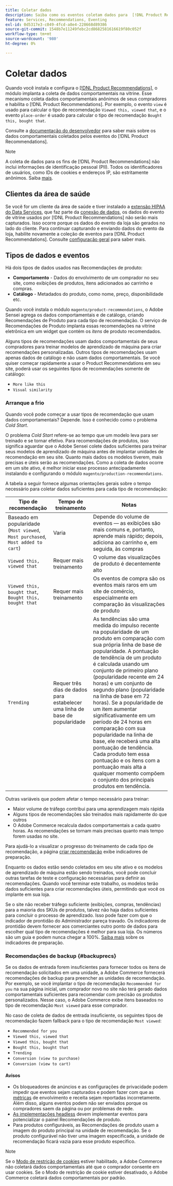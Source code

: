 ```yaml
---
title: Coletar dados
description: Saiba como os eventos coletam dados para  [!DNL Product Recommendations].
feature: Services, Recommendations, Eventing
exl-id: 0d5317e3-c049-4fcd-a8e4-228668d89386
source-git-commit: 1548b7e11249febc2cd8682581616619f80c052f
workflow-type: tm+mt
source-wordcount: '980'
ht-degree: 0%

---
```


# Coletar dados

Quando você instala e configura o [[!DNL Product Recommendations]](install-configure.md), o módulo implanta a coleta de dados comportamentais na vitrine. Esse mecanismo coleta dados comportamentais anônimos de seus compradores e habilita o [!DNL Product Recommendations]. Por exemplo, o evento `view` é usado para calcular o tipo de recomendação `Viewed this, viewed that`, e o evento `place-order` é usado para calcular o tipo de recomendação `Bought this, bought that`.

Consulte a [documentação do desenvolvedor](https://developer.adobe.com/commerce/services/shared-services/storefront-events/#product-recommendations) para saber mais sobre os dados comportamentais coletados pelos eventos do [!DNL Product Recommendations].

>[!NOTE]
>
>A coleta de dados para os fins de [!DNL Product Recommendations] não inclui informações de identificação pessoal (PII). Todos os identificadores de usuários, como IDs de cookies e endereços IP, são estritamente anônimos. Saiba [mais](https://www.adobe.com/privacy/experience-cloud.html).

## Clientes da área de saúde

Se você for um cliente da área de saúde e tiver instalado a [extensão HIPAA do Data Services](../data-connection/hipaa-readiness.md#installation), que faz parte da [conexão de dados](../data-connection/overview.md), os dados do evento de vitrine usados por [!DNL Product Recommendations] não serão mais capturados. Isso ocorre porque os dados do evento da loja são gerados no lado do cliente. Para continuar capturando e enviando dados do evento da loja, habilite novamente a coleção de eventos para [!DNL Product Recommendations]. Consulte [configuração geral](https://experienceleague.adobe.com/en/docs/commerce-admin/config/general/general.html#data-services) para saber mais.

## Tipos de dados e eventos

Há dois tipos de dados usados nas Recomendações de produto:

- **Comportamento** - Dados do envolvimento de um comprador no seu site, como exibições de produtos, itens adicionados ao carrinho e compras.
- **Catálogo** - Metadados do produto, como nome, preço, disponibilidade etc.

Quando você instala o módulo `magento/product-recommendations`, o Adobe Sensei agrega os dados comportamentais e de catálogo, criando Recomendações de Produto para cada tipo de recomendação. O serviço de Recomendações de Produto implanta essas recomendações na vitrine eletrônica em um widget que contém os _itens_ de produto recomendados.

Alguns tipos de recomendações usam dados comportamentais de seus compradores para treinar modelos de aprendizado de máquina para criar recomendações personalizadas. Outros tipos de recomendações usam apenas dados de catálogo e não usam dados comportamentais. Se você quiser começar rapidamente a usar o Product Recommendations em seu site, poderá usar os seguintes tipos de recomendações somente de catálogo:

- `More like this`
- `Visual similarity`

### Arranque a frio

Quando você pode começar a usar tipos de recomendação que usam dados comportamentais? Depende. Isso é conhecido como o problema _Cold Start_.

O problema _Cold Start_ refere-se ao tempo que um modelo leva para ser treinado e se tornar efetivo. Para recomendações de produtos, isso significa aguardar que o Adobe Sensei colete dados suficientes para treinar seus modelos de aprendizado de máquina antes de implantar unidades de recomendação em seu site. Quanto mais dados os modelos tiverem, mais precisas e úteis serão as recomendações. Como a coleta de dados ocorre em um site ativo, é melhor iniciar esse processo antecipadamente instalando e configurando o módulo `magento/production-recommendations`.

A tabela a seguir fornece algumas orientações gerais sobre o tempo necessário para coletar dados suficientes para cada tipo de recomendação:

| Tipo de recomendação | Tempo de treinamento | Notas |
|---|---|---|
| Baseado em popularidade (`Most viewed`, `Most purchased`, `Most added to cart`) | Varia | Depende do volume de eventos — as exibições são mais comuns e, portanto, aprende mais rápido; depois, adiciona ao carrinho e, em seguida, às compras |
| `Viewed this, viewed that` | Requer mais treinamento | O volume das visualizações de produto é decentemente alto |
| `Viewed this, bought that`, `Bought this, bought that` | Requer mais treinamento | Os eventos de compra são os eventos mais raros em um site de comércio, especialmente em comparação às visualizações de produto |
| `Trending` | Requer três dias de dados para estabelecer uma linha de base de popularidade | As tendências são uma medida do impulso recente na popularidade de um produto em comparação com sua própria linha de base de popularidade. A pontuação de tendência de um produto é calculada usando um conjunto de primeiro plano (popularidade recente em 24 horas) e um conjunto de segundo plano (popularidade na linha de base em 72 horas). Se a popularidade de um item aumentar significativamente em um período de 24 horas em comparação com sua popularidade na linha de base, ele receberá uma alta pontuação de tendência. Cada produto tem essa pontuação e os itens com a pontuação mais alta a qualquer momento compõem o conjunto dos principais produtos em tendência. |

Outras variáveis que podem afetar o tempo necessário para treinar:

- Maior volume de tráfego contribui para uma aprendizagem mais rápida
- Alguns tipos de recomendações são treinados mais rapidamente do que outros
- O Adobe Commerce recalcula dados comportamentais a cada quatro horas. As recomendações se tornam mais precisas quanto mais tempo forem usadas no site.

Para ajudá-lo a visualizar o progresso do treinamento de cada tipo de recomendação, a página [criar recomendação](create.md#readiness-indicators) exibe indicadores de preparação.

Enquanto os dados estão sendo coletados em seu site ativo e os modelos de aprendizado de máquina estão sendo treinados, você pode concluir outras tarefas de teste e configuração necessárias para definir as recomendações. Quando você terminar este trabalho, os modelos terão dados suficientes para criar recomendações úteis, permitindo que você os implante em sua loja.

Se o site não receber tráfego suficiente (exibições, compras, tendências) para a maioria dos SKUs de produtos, talvez não haja dados suficientes para concluir o processo de aprendizado. Isso pode fazer com que o indicador de prontidão do Administrador pareça travado. Os indicadores de prontidão devem fornecer aos comerciantes outro ponto de dados para escolher qual tipo de recomendações é melhor para sua loja. Os números são um guia e podem nunca chegar a 100%. [Saiba mais](create.md#readiness-indicators) sobre os indicadores de preparação.

### Recomendações de backup {#backuprecs}

Se os dados de entrada forem insuficientes para fornecer todos os itens de recomendação solicitados em uma unidade, a Adobe Commerce fornecerá recomendações de backup para preencher as unidades de recomendação. Por exemplo, se você implantar o tipo de recomendação `Recommended for you` na sua página inicial, um comprador novo no site não terá gerado dados comportamentais suficientes para recomendar com precisão os produtos personalizados. Nesse caso, o Adobe Commerce exibe itens baseados no tipo de recomendação `Most viewed` para esse comprador.

No caso de coleta de dados de entrada insuficiente, os seguintes tipos de recomendação fazem fallback para o tipo de recomendação `Most viewed`:

- `Recommended for you`
- `Viewed this, viewed that`
- `Viewed this, bought that`
- `Bought this, bought that`
- `Trending`
- `Conversion (view to purchase)`
- `Conversion (view to cart)`

#### Avisos

- Os bloqueadores de anúncios e as configurações de privacidade podem impedir que eventos sejam capturados e podem fazer com que as [métricas](workspace.md#column-descriptions) de envolvimento e receita sejam reportadas incorretamente. Além disso, alguns eventos podem não ser enviados porque os compradores saem da página ou por problemas de rede.
- [As implementações headless](headless.md) devem implementar eventos para potencializar o painel Recomendações de produto.
- Para produtos configuráveis, as Recomendações de produto usam a imagem do produto principal na unidade de recomendação. Se o produto configurável não tiver uma imagem especificada, a unidade de recomendação ficará vazia para esse produto específico.

>[!NOTE]
>
>Se o [Modo de restrição de cookies](https://experienceleague.adobe.com/docs/commerce-admin/start/compliance/privacy/compliance-cookie-law.html?lang=pt-BR) estiver habilitado, a Adobe Commerce não coletará dados comportamentais até que o comprador consente em usar cookies. Se o Modo de restrição de cookie estiver desativado, o Adobe Commerce coletará dados comportamentais por padrão.
